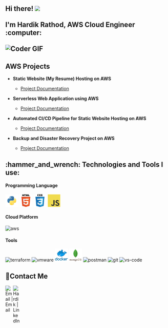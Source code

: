 
<h2 align="left">
 <abc>
  <br>Hi there! <img src="https://user-images.githubusercontent.com/42378118/110234147-e3259600-7f4e-11eb-95be-0c4047144dea.gif" width="30"><br>
  <br> I'm Hardik Rathod, AWS Cloud Engineer :computer:<br>
  <br>
    <img src="https://media.giphy.com/media/SWoSkN6DxTszqIKEqv/giphy.gif" alt="Coder GIF" width="500">
 </abc>
</h2> 

## AWS Projects

- <b> Static Website (My Resume) Hosting on AWS </b>
  - [Project Documentation](https://github.com/Hardik9791/my-resume-on-AWS/blob/main/Project%20Documentation.pdf)
    
- <b> Serverless Web Application using AWS </b>
  - [Project Documentation](https://github.com/Hardik9791/Serverless-Web-App-using-AWS/blob/main/Project%20Documentation.pdf)
    
- <b> Automated CI/CD Pipeline for Static Website Hosting on AWS </b>
  - [Project Documentation](https://github.com/Hardik9791/Serverless-CICD/blob/main/Project%20Documentation%20.pdf)

- <b> Backup and Disaster Recovery Project on AWS </b>
  - [Project Documentation](https://github.com/Hardik9791/Disaster-Recovery-on-AWS)

<h2 align="left">:hammer_and_wrench: Technologies and Tools I use:</h2>

#### Programming Language
<p align="left">
  <img src="https://raw.githubusercontent.com/github/explore/80688e429a7d4ef2fca1e82350fe8e3517d3494d/topics/python/python.png" alt="python" title="python" width="40" height="40"/>
  <img src="https://raw.githubusercontent.com/devicons/devicon/master/icons/html5/html5-original-wordmark.svg" alt="html5" width="40" height="40"/>
  <img src="https://raw.githubusercontent.com/devicons/devicon/master/icons/css3/css3-original-wordmark.svg" alt="css3" width="40" height="40"/>
  <img src="https://raw.githubusercontent.com/devicons/devicon/master/icons/javascript/javascript-original.svg" alt="javascript" width="40" height="40"/>
</p>

#### Cloud Platform
<p align="left">
  <img src="https://www.logo.wine/a/logo/Amazon_Web_Services/Amazon_Web_Services-Logo.wine.svg" alt="aws" width="50" height="50"/> 
</p>

 #### Tools
 <p align="left"> 
  <img src="https://www.vectorlogo.zone/logos/terraformio/terraformio-icon.svg" alt="terraform" title="terraform" width="40" height="40"/>
  <img src="https://raw.githubusercontent.com/gilbarbara/logos/92bb74e98bca1ea1ad794442676ebc4e75038adc/logos/vmware.svg" alt="vmware" width="50" height="50"/>
  <img src="https://raw.githubusercontent.com/github/explore/80688e429a7d4ef2fca1e82350fe8e3517d3494d/topics/docker/docker.png" alt="docker" title="docker" width="40" height="40"/>
  <img src="https://raw.githubusercontent.com/devicons/devicon/master/icons/mongodb/mongodb-original-wordmark.svg" alt="mongodb" width="40" height="40"/> 
  <img src="https://www.vectorlogo.zone/logos/getpostman/getpostman-icon.svg" alt="postman" width="40" height="40"/> 
  <img src="https://www.vectorlogo.zone/logos/git-scm/git-scm-icon.svg" alt="git" width="40" height="40"/> 
  <img src="https://www.vectorlogo.zone/logos/visualstudio_code/visualstudio_code-icon.svg" alt="vs-code" title="vs-code" width="40" height="40"/>


 <h2>📩Contact Me</h2>
 
[<img align="left" alt="Email | Email" width="24px" src="https://img.icons8.com/doodle/100/new-post.png" />][Email]

[Email]:cloud.hardikrathod@gmail.com

[<img align="left" alt="Hardik | LinkedIn" width="22px" src="https://cdn.jsdelivr.net/npm/simple-icons@v3/icons/linkedin.svg" />][linkedin]

[linkedin]:https://www.linkedin.com/in/hardikrathod9791
